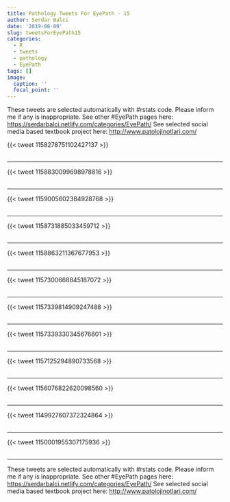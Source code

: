```yaml
---
title: Pathology Tweets For EyePath - 15
author: Serdar Balci
date: '2019-08-09'
slug: tweetsForEyePath15
categories:
  - R
  - tweets
  - pathology
  - EyePath
tags: []
image:
  caption: ''
  focal_point: ''
---
```



These tweets are selected automatically with #rstats code. Please inform me if any is inappropriate.
See other #EyePath pages here: https://serdarbalci.netlify.com/categories/EyePath/ 
See selected social media based textbook project here: http://www.patolojinotlari.com/

{{< tweet 1158278751102427137 >}}
<br>
<br>
<hr>
{{< tweet 1158830099698978816 >}}
<br>
<br>
<hr>
{{< tweet 1159005602384928768 >}}
<br>
<br>
<hr>
{{< tweet 1158731885033459712 >}}
<br>
<br>
<hr>
{{< tweet 1158863211367677953 >}}
<br>
<br>
<hr>
{{< tweet 1157300668845187072 >}}
<br>
<br>
<hr>
{{< tweet 1157339814909247488 >}}
<br>
<br>
<hr>
{{< tweet 1157339330345676801 >}}
<br>
<br>
<hr>
{{< tweet 1157125294890733568 >}}
<br>
<br>
<hr>
{{< tweet 1156076822620098560 >}}
<br>
<br>
<hr>
{{< tweet 1149927607372324864 >}}
<br>
<br>
<hr>
{{< tweet 1150001955307175936 >}}
<br>
<br>
<hr>


These tweets are selected automatically with #rstats code. Please inform me if any is inappropriate.
See other #EyePath pages here: https://serdarbalci.netlify.com/categories/EyePath/ 
See selected social media based textbook project here: http://www.patolojinotlari.com/
